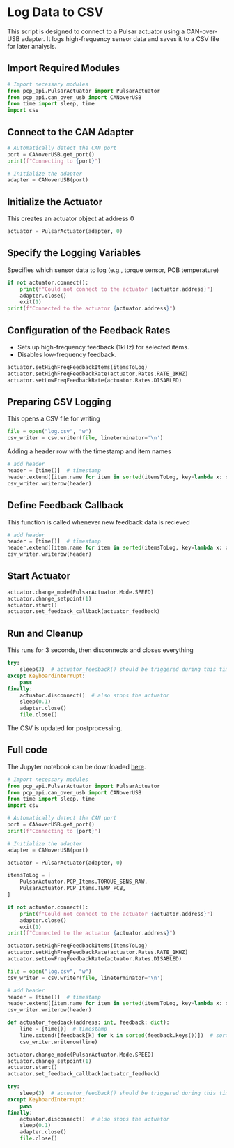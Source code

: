 # Log Data to CSV
This script is designed to connect to a Pulsar actuator using a CAN-over-USB adapter. It logs high-frequency sensor data and saves it to a CSV file for later analysis.

## Import Required Modules

```py title="Import Required Modules" 
# Import necessary modules
from pcp_api.PulsarActuator import PulsarActuator
from pcp_api.can_over_usb import CANoverUSB
from time import sleep, time
import csv
```
## Connect to the CAN Adapter

```py title="Connect to the CAN Adapter" 
# Automatically detect the CAN port
port = CANoverUSB.get_port()
print(f"Connecting to {port}")

# Initialize the adapter
adapter = CANoverUSB(port)
```
## Initialize the Actuator
This creates an actuator object at address 0
```py title="Initialize the Actuator" 
actuator = PulsarActuator(adapter, 0)
```
## Specify the Logging Variables
Specifies which sensor data to log (e.g., torque sensor, PCB temperature)

```py title="Specify the Logging Variables"
if not actuator.connect():
    print(f"Could not connect to the actuator {actuator.address}")
    adapter.close()
    exit(1)
print(f"Connected to the actuator {actuator.address}")
```
## Configuration of the Feedback Rates
* Sets up high-frequency feedback (1kHz) for selected items.
* Disables low-frequency feedback.

```py title="Configuration of the Feedback Rates"
actuator.setHighFreqFeedbackItems(itemsToLog)
actuator.setHighFreqFeedbackRate(actuator.Rates.RATE_1KHZ)
actuator.setLowFreqFeedbackRate(actuator.Rates.DISABLED)
```
## Preparing CSV Logging 
This opens a CSV file for writing

```py title="Preparing CSV Logging "
file = open("log.csv", "w")
csv_writer = csv.writer(file, lineterminator='\n')
```
Adding a header row with the timestamp and item names

```py title="Preparing CSV Logging "
# add header
header = [time()]  # timestamp
header.extend([item.name for item in sorted(itemsToLog, key=lambda x: x.name)])  # sorted by name for consistent order
csv_writer.writerow(header)
```
## Define Feedback Callback
This function is called whenever new feedback data is recieved

```py title="Define Feedback Callback"
# add header
header = [time()]  # timestamp
header.extend([item.name for item in sorted(itemsToLog, key=lambda x: x.name)])  # sorted by name for consistent order
csv_writer.writerow(header)
```
## Start Actuator

```py title="Start Actuator"
actuator.change_mode(PulsarActuator.Mode.SPEED)
actuator.change_setpoint(1)
actuator.start()
actuator.set_feedback_callback(actuator_feedback)
```
## Run and Cleanup 
This runs for 3 seconds, then disconnects and closes everything

```py title="Run and Cleanup"
try:
    sleep(3)  # actuator_feedback() should be triggered during this time
except KeyboardInterrupt:
    pass
finally:
    actuator.disconnect()  # also stops the actuator
    sleep(0.1)
    adapter.close()
    file.close()
```
The CSV is updated for postprocessing.

## Full code

The Jupyter notebook can be downloaded [here](04-R-log-to-csv.ipynb).

```py title="Full code" linenums="1"
# Import necessary modules
from pcp_api.PulsarActuator import PulsarActuator
from pcp_api.can_over_usb import CANoverUSB
from time import sleep, time
import csv

# Automatically detect the CAN port
port = CANoverUSB.get_port()
print(f"Connecting to {port}")

# Initialize the adapter
adapter = CANoverUSB(port)

actuator = PulsarActuator(adapter, 0)

itemsToLog = [
    PulsarActuator.PCP_Items.TORQUE_SENS_RAW,
    PulsarActuator.PCP_Items.TEMP_PCB,
]

if not actuator.connect():
    print(f"Could not connect to the actuator {actuator.address}")
    adapter.close()
    exit(1)
print(f"Connected to the actuator {actuator.address}")

actuator.setHighFreqFeedbackItems(itemsToLog)
actuator.setHighFreqFeedbackRate(actuator.Rates.RATE_1KHZ)
actuator.setLowFreqFeedbackRate(actuator.Rates.DISABLED)

file = open("log.csv", "w")
csv_writer = csv.writer(file, lineterminator='\n')

# add header
header = [time()]  # timestamp
header.extend([item.name for item in sorted(itemsToLog, key=lambda x: x.name)])  # sorted by name for consistent order
csv_writer.writerow(header)

def actuator_feedback(address: int, feedback: dict):
    line = [time()]  # timestamp
    line.extend([feedback[k] for k in sorted(feedback.keys())])  # sorted keys for consistent order
    csv_writer.writerow(line)

actuator.change_mode(PulsarActuator.Mode.SPEED)
actuator.change_setpoint(1)
actuator.start()
actuator.set_feedback_callback(actuator_feedback)

try:
    sleep(3)  # actuator_feedback() should be triggered during this time
except KeyboardInterrupt:
    pass
finally:
    actuator.disconnect()  # also stops the actuator
    sleep(0.1)
    adapter.close()
    file.close()
```
